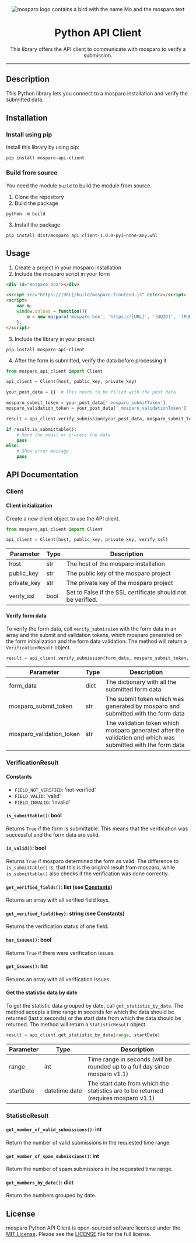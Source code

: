 &nbsp;
<p align="center">
    <img src="https://github.com/mosparo/mosparo/blob/master/assets/images/mosparo-logo.svg?raw=true" alt="mosparo logo contains a bird with the name Mo and the mosparo text"/>
</p>

<h1 align="center">
    Python API Client
</h1>
<p align="center">
    This library offers the API client to communicate with mosparo to verify a submission.
</p>

-----

## Description
This Python library lets you connect to a mosparo installation and verify the submitted data.

## Installation

### Install using pip

Install this library by using pip:

```text
pip install mosparo-api-client
```

### Build from source

You need the module `build` to build the module from source.

1. Clone the repository
2. Build the package
```commandline
python -m build
```
3. Install the package
```commandline
pip install dist/mosparo_api_client-1.0.0-py3-none-any.whl
```

## Usage
1. Create a project in your mosparo installation
2. Include the mosparo script in your form
```html
<div id="mosparo-box"></div>

<script src="https://[URL]/build/mosparo-frontend.js" defer></script>
<script>
    var m;
    window.onload = function(){
        m = new mosparo('mosparo-box', 'https://[URL]', '[UUID]', '[PUBLIC_KEY]', {loadCssResource: true});
    };
</script>
```
3. Include the library in your project
```text
pip install mosparo-api-client
```
4. After the form is submitted, verify the data before processing it

```python
from mosparo_api_client import Client

api_client = Client(host, public_key, private_key)

your_post_data = {}  # This needs to be filled with the post data

mosparo_submit_token = your_post_data['_mosparo_submitToken']
mosparo_validation_token = your_post_data['_mosparo_validationToken']

result = api_client.verify_submission(your_post_data, mosparo_submit_token, mosparo_validation_token)

if result.is_submittable():
    # Send the email or process the data
    pass
else:
    # Show error message
    pass
```

## API Documentation

### Client

#### Client initialization

Create a new client object to use the API client.

```python
from mosparo_api_client import Client

api_client = Client(host, public_key, private_key, verify_ssl)
```

| Parameter   | Type | Description                                                 |
|-------------|------|-------------------------------------------------------------|
| host        | str  | The host of the mosparo installation                        |
| public_key  | str  | The public key of the mosparo project                       |
| private_key | str  | The private key of the mosparo project                      |
| verify_ssl  | bool | Set to False if the SSL certificate should not be verified. |

#### Verify form data

To verify the form data, call `verify_submission` with the form data in an array and the submit and validation tokens, which mosparo generated on the form initialization and the form data validation. The method will return a `VerificationResult` object.

```python
result = api_client.verify_submission(form_data, mosparo_submit_token, mosparo_validation_token)
```

| Parameter                | Type  | Description                                                                                                  |
|--------------------------|-------|--------------------------------------------------------------------------------------------------------------|
| form_data                | dict  | The dictionary with all the submitted form data.                                                             |
| mosparo_submit_token     | str   | The submit token which was generated by mosparo and submitted with the form data                             |
| mosparo_validation_token | str   | The validation token which mosparo generated after the validation and which was submitted with the form data |

### VerificationResult

#### Constants

- `FIELD_NOT_VERIFIED`: 'not-verified'
- `FIELD_VALID`: 'valid'
- `FIELD_INVALID`: 'invalid'

#### `is_submittable()`: bool

Returns `True` if the form is submittable. This means that the verification was successful and the 
form data are valid.

#### `is_valid()`: bool

Returns `True` if mosparo determined the form as valid. The difference to `is_submittable()` is, that this
is the original result from mosparo, while `is_submittable()` also checks if the verification was done correctly.

#### `get_verified_fields()`: list (see [Constants](#constants))

Returns an array with all verified field keys.

#### `get_verified_field(key)`: string (see [Constants](#constants))

Returns the verification status of one field.

#### `has_issues()`: bool

Returns `True` if there were verification issues.

#### `get_issues()`: list

Returns an array with all verification issues.

#### Get the statistic data by date

To get the statistic data grouped by date, call `get_statistic_by_date`. The method accepts a time range in seconds for which the data should be returned (last x seconds) or the start date from which the data should be returned. The method will return a `StatisticResult` object.

```python
result = api_client.get_statistic_by_date(range, startDate)
```

| Parameter | Type          | Description                                                                         |
|-----------|---------------|-------------------------------------------------------------------------------------|
| range     | int           | Time range in seconds (will be rounded up to a full day since mosparo v1.1)         |
| startDate | datetime.date | The start date from which the statistics are to be returned (requires mosparo v1.1) |

### StatisticResult

#### `get_number_of_valid_submissions()`: int

Return the number of valid submissions in the requested time range.

#### `get_number_of_spam_submissions()`: int

Return the number of spam submissions in the requested time range.

#### `get_numbers_by_date()`: dict

Return the numbers grouped by date.

## License

mosparo Python API Client is open-sourced software licensed under the [MIT License](https://opensource.org/licenses/MIT).
Please see the [LICENSE](LICENSE) file for the full license.